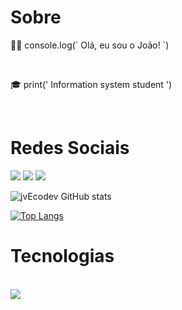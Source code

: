 <h1>Sobre</h1>
<p> 👨‍💻 console.log(` Olá, eu sou o João! `)</p><br>
<p> 🎓 print(' Information system student ')</p><br>




<h1>Redes Sociais</h1>
<p align="left">
  <a href="https://skillicons.dev">
      <a href="https://www.instagram.com/o.correajao/" target="_blank"><img img src="https://skillicons.dev/icons?i=instagram" target="_blank"></a>
      <a href="https://www.linkedin.com/in/jwoliveira/" target="_blank"><img img src="https://skillicons.dev/icons?i=linkedin" target="_blank"></a> 
      <a href="mailto:jvitor.oliveira1803@gmail.com" target="_blank"><img img src="https://skillicons.dev/icons?i=gmail" target="_blank"></a> <br> 
  </a>
</p>

![jvEcodev GitHub stats](https://github-readme-stats.vercel.app/api?username=jvEcodev&show_icons=true&theme=tokyonight)



[![Top Langs](https://github-readme-stats.vercel.app/api/top-langs/?username=jvEcodev&layout=donut)](https:)

<h1>Tecnologias</h1>
<div style="display: inline_block"><br>
    <a href="https://skillicons.dev">
    <img src="https://skillicons.dev/icons?i=nodejs,py,django,javascript,java,ts,html,css,mysql" />
  </a>
</div>

